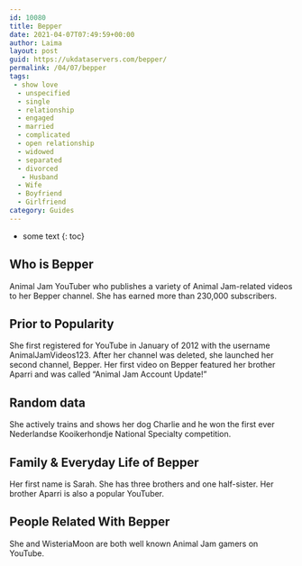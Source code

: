 ```yaml
---
id: 10080
title: Bepper
date: 2021-04-07T07:49:59+00:00
author: Laima
layout: post
guid: https://ukdataservers.com/bepper/
permalink: /04/07/bepper
tags:
 - show love
  - unspecified
  - single
  - relationship
  - engaged
  - married
  - complicated
  - open relationship
  - widowed
  - separated
  - divorced
   - Husband
  - Wife
  - Boyfriend
  - Girlfriend
category: Guides
---
```


* some text
{: toc}


## Who is Bepper
                  
                  
                  
Animal Jam YouTuber who publishes a variety of Animal Jam-related videos to her Bepper channel. She has earned more than 230,000 subscribers. 
                  
              
            
              
            
                
                
                
## Prior to Popularity
                  
                  
                  
She first registered for YouTube in January of 2012 with the username AnimalJamVideos123. After her channel was deleted, she launched her second channel, Bepper. Her first video on Bepper featured her brother Aparri and was called &#8220;Animal Jam Account Update!&#8221; 
                  
              
            
              
            
                
                
                
## Random data
                  
                  
                  
She actively trains and shows her dog Charlie and he won the first ever Nederlandse Kooikerhondje National Specialty competition. 
                  
              
            
              
            
                
                
                
## Family & Everyday Life of Bepper
                  
                  
                  
Her first name is Sarah. She has three brothers and one half-sister. Her brother Aparri is also a popular YouTuber. 
                  
              
            
              
            
                
                
                
## People Related With Bepper
                  
                  
                  
She and WisteriaMoon are both well known Animal Jam gamers on YouTube. 
                  
              
            
              
            
                
              
            
              
              
            
            
              
            
          
          
          
